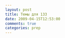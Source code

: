 ```yaml
---
layout: post
title: Темы для 133
date: 2009-04-15T12:53:00
comments: true
categories: prep
---
```


